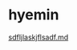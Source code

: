# hyemin
[sdfljlaskjflsadf.md](https://github.com/user-attachments/files/16050209/sdfljlaskjflsadf.md)
